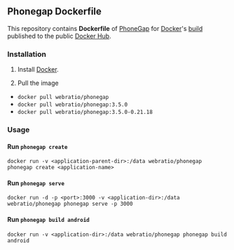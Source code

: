 ## Phonegap Dockerfile

This repository contains **Dockerfile** of [PhoneGap](http://phonegap.com/) for [Docker](https://www.docker.com/)'s [build](https://registry.hub.docker.com/u/webratio/phonegap/) published to the public [Docker Hub](https://hub.docker.com/).

### Installation

1. Install [Docker](https://www.docker.com/).

2. Pull the image
  * `docker pull webratio/phonegap`
  * `docker pull webratio/phonegap:3.5.0`
  * `docker pull webratio/phonegap:3.5.0-0.21.18`

### Usage

#### Run `phonegap create`

    docker run -v <application-parent-dir>:/data webratio/phonegap phonegap create <application-name>

#### Run `phonegap serve`

    docker run -d -p <port>:3000 -v <application-dir>:/data webratio/phonegap phonegap serve -p 3000

#### Run `phonegap build android`

    docker run -v <application-dir>:/data webratio/phonegap phonegap build android

